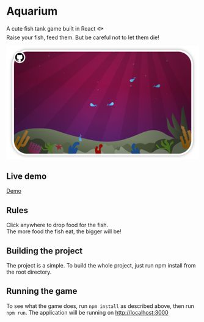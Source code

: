 # Aquarium

A cute fish tank game built in React 🐟  
Raise your fish, feed them. But be careful not to let them die!

![](./resource/image/aquarium.jpg)

## Live demo

[Demo](https://alonlevim.github.io/aquarium/)

## Rules

Click anywhere to drop food for the fish.  
The more food the fish eat, the bigger will be!

## Building the project

The project is a simple. To build the whole project, just run npm install from the root directory.

## Running the game

To see what the game does, run `npm install` as described above, then run `npm run`. The application will be running on [http://localhost:3000](http://localhost:3000)
